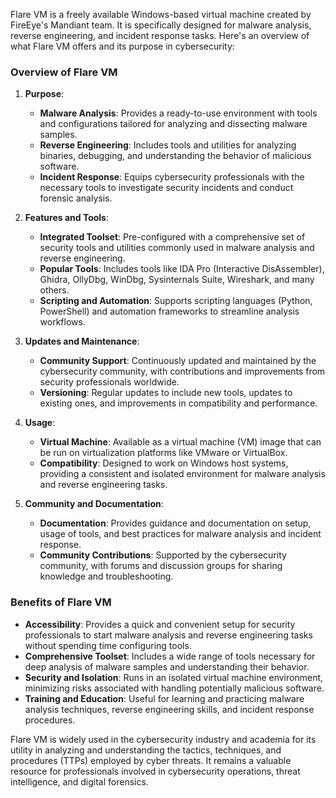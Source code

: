 Flare VM is a freely available Windows-based virtual machine created by FireEye's Mandiant team. It is specifically designed for malware analysis, reverse engineering, and incident response tasks. Here's an overview of what Flare VM offers and its purpose in cybersecurity:

### Overview of Flare VM

1. **Purpose**:
   - **Malware Analysis**: Provides a ready-to-use environment with tools and configurations tailored for analyzing and dissecting malware samples.
   - **Reverse Engineering**: Includes tools and utilities for analyzing binaries, debugging, and understanding the behavior of malicious software.
   - **Incident Response**: Equips cybersecurity professionals with the necessary tools to investigate security incidents and conduct forensic analysis.

2. **Features and Tools**:
   - **Integrated Toolset**: Pre-configured with a comprehensive set of security tools and utilities commonly used in malware analysis and reverse engineering.
   - **Popular Tools**: Includes tools like IDA Pro (Interactive DisAssembler), Ghidra, OllyDbg, WinDbg, Sysinternals Suite, Wireshark, and many others.
   - **Scripting and Automation**: Supports scripting languages (Python, PowerShell) and automation frameworks to streamline analysis workflows.

3. **Updates and Maintenance**:
   - **Community Support**: Continuously updated and maintained by the cybersecurity community, with contributions and improvements from security professionals worldwide.
   - **Versioning**: Regular updates to include new tools, updates to existing ones, and improvements in compatibility and performance.

4. **Usage**:
   - **Virtual Machine**: Available as a virtual machine (VM) image that can be run on virtualization platforms like VMware or VirtualBox.
   - **Compatibility**: Designed to work on Windows host systems, providing a consistent and isolated environment for malware analysis and reverse engineering tasks.

5. **Community and Documentation**:
   - **Documentation**: Provides guidance and documentation on setup, usage of tools, and best practices for malware analysis and incident response.
   - **Community Contributions**: Supported by the cybersecurity community, with forums and discussion groups for sharing knowledge and troubleshooting.

### Benefits of Flare VM

- **Accessibility**: Provides a quick and convenient setup for security professionals to start malware analysis and reverse engineering tasks without spending time configuring tools.
- **Comprehensive Toolset**: Includes a wide range of tools necessary for deep analysis of malware samples and understanding their behavior.
- **Security and Isolation**: Runs in an isolated virtual machine environment, minimizing risks associated with handling potentially malicious software.
- **Training and Education**: Useful for learning and practicing malware analysis techniques, reverse engineering skills, and incident response procedures.

Flare VM is widely used in the cybersecurity industry and academia for its utility in analyzing and understanding the tactics, techniques, and procedures (TTPs) employed by cyber threats. It remains a valuable resource for professionals involved in cybersecurity operations, threat intelligence, and digital forensics.